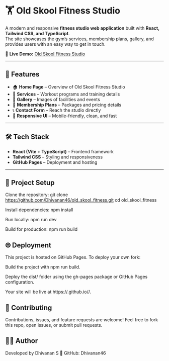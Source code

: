 # 🏋️ Old Skool Fitness Studio

A modern and responsive **fitness studio web application** built with **React, Tailwind CSS, and TypeScript**.  
The site showcases the gym’s services, membership plans, gallery, and provides users with an easy way to get in touch.  

🚀 **Live Demo:** [Old Skool Fitness Studio](https://dhivanan46.github.io/sample/)

---

## 📌 Features
- 🏠 **Home Page** – Overview of Old Skool Fitness Studio  
- 💪 **Services** – Workout programs and training details  
- 📸 **Gallery** – Images of facilities and events  
- 📅 **Membership Plans** – Packages and pricing details  
- 📞 **Contact Form** – Reach the studio directly  
- 🌙 **Responsive UI** – Mobile-friendly, clean, and fast  

---

## 🛠️ Tech Stack
- **React (Vite + TypeScript)** – Frontend framework  
- **Tailwind CSS** – Styling and responsiveness  
- **GitHub Pages** – Deployment and hosting  

---

## 📂 Project Setup
Clone the repository:
git clone https://github.com/Dhivanan46/old_skool_fitness.git
cd old_skool_fitness

Install dependencies:
npm install

Run locally:
npm run dev

Build for production:
npm run build

## 🌐 Deployment

This project is hosted on GitHub Pages.
To deploy your own fork:

Build the project with npm run build.

Deploy the dist/ folder using the gh-pages package or GitHub Pages configuration.

Your site will be live at https://<username>.github.io/<repo-name>/.

## 🤝 Contributing

Contributions, issues, and feature requests are welcome!
Feel free to fork this repo, open issues, or submit pull requests.

## 👨‍💻 Author

Developed by Dhivanan S
🔗 GitHub: Dhivanan46

